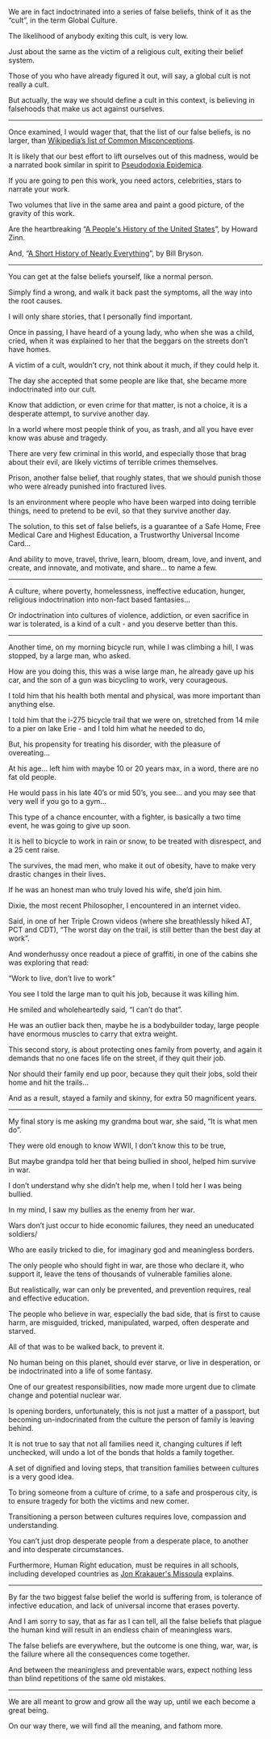 We are in fact indoctrinated into a series of false beliefs,
think of it as the “cult”, in the term Global Culture.

The likelihood of anybody exiting this cult,
is very low.

Just about the same as the victim of a religious cult,
exiting their belief system.

Those of you who have already figured it out,
will say, a global cult is not really a cult.

But actually, the way we should define a cult in this context,
is believing in falsehoods that make us act against ourselves.

---

Once examined, I would wager that, that the list of our false beliefs, is no larger,
than [Wikipedia’s list of Common Misconceptions][1].

It is likely that our best effort to lift ourselves out of this madness,
would be a narrated book similar in spirit to [Pseudodoxia Epidemica][A].

If you are going to pen this work,
you need actors, celebrities, stars to narrate your work.

Two volumes that live in the same area and paint a good picture,
of the gravity of this work.

Are the heartbreaking “[A People's History of the United States][3]”,
by Howard Zinn.

And, “[A Short History of Nearly Everything][4]”,
by Bill Bryson.

---

You can get at the false beliefs yourself,
like a normal person.

Simply find a wrong, and walk it back past the symptoms,
all the way into the root causes.

I will only share stories,
that I personally find important.

Once in passing, I have heard of a young lady, who when she was a child,
cried, when it was explained to her that the beggars on the streets don’t have homes.

A victim of a cult, wouldn’t cry, not think about it much,
if they could help it.

The day she accepted that some people are like that,
she became more indoctrinated into our cult.

Know that addiction, or even crime for that matter, is not a choice,
it is a desperate attempt, to survive another day.

In a world where most people think of you,
as trash, and all you have ever know was abuse and tragedy.

There are very few criminal in this world,
and especially those that brag about their evil, are likely victims of terrible crimes themselves.

Prison, another false belief, that roughly states,
that we should punish those who were already punished into fractured lives.

Is an environment where people who have been warped into doing terrible things,
need to pretend to be evil, so that they survive another day.

The solution, to this set of false beliefs,
is a guarantee of a Safe Home, Free Medical Care and Highest Education, a Trustworthy Universal Income Card…

And ability to move, travel, thrive, learn, bloom, dream, love,
and invent, and create, and innovate, and motivate, and share… to name a few.

---

A culture, where poverty, homelessness, ineffective education,
hunger, religious indoctrination into non-fact based fantasies…

Or indoctrination into cultures of violence, addiction,
or even sacrifice in war is tolerated, is a kind of a cult - and you deserve better than this.

---

Another time, on my morning bicycle run,
while I was climbing a hill, I was stopped, by a large man, who asked.

How are you doing this, this was a wise large man,
he already gave up his car, and the son of a gun was bicycling to work, very courageous.

I told him that his health both mental and physical,
was more important than anything else.

I told him that the i-275 bicycle trail that we were on,
stretched from 14 mile to a pier on lake Erie - and I told him what he needed to do,

But, his propensity for treating his disorder,
with the pleasure of overeating…

At his age… left him with maybe 10 or 20 years max,
in a word, there are no fat old people.

He would pass in his late 40’s or mid 50’s,
you see... and you may see that very well if you go to a gym…

This type of a chance encounter, with a fighter,
is basically a two time event, he was going to give up soon.

It is hell to bicycle to work in rain or snow,
to be treated with disrespect, and a 25 cent raise.

The survives, the mad men, who make it out of obesity,
have to make very drastic changes in their lives.

If he was an honest man who truly loved his wife,
she’d join him.

Dixie, the most recent Philosopher,
I encountered in an internet video.

Said, in one of her Triple Crown videos (where she breathlessly hiked AT, PCT and CDT),
“The worst day on the trail, is still better than the best day at work”.

And wonderhussy once readout a piece of graffiti,
in one of the cabins she was exploring that read:

“Work to live, don’t live to work”

You see I told the large man to quit his job,
because it was killing him.

He smiled and wholeheartedly said,
“I can’t do that”.

He was an outlier back then,
maybe he is a bodybuilder today, large people have enormous muscles to carry that extra weight.

This second story, is about protecting ones family from poverty,
and again it demands that no one faces life on the street, if they quit their job.

Nor should their family end up poor, because they quit their jobs,
sold their home and hit the trails…

And as a result, stayed a family and skinny,
for extra 50 magnificent years.

---

My final story is me asking my grandma bout war, she said,
“It is what men do”.

They were old enough to know WWII,
I don’t know this to be true,

But maybe grandpa told her that being bullied in shool,
helped him survive in war.

I don’t understand why she didn’t help me,
when I told her I was being bullied.

In my mind,
I saw my bullies as the enemy from her war.

Wars don’t just occur to hide economic failures,
they need an uneducated soldiers/

Who are easily tricked to die,
for imaginary god and meaningless borders.

The only people who should fight in war,
are those who declare it, who support it, leave the tens of thousands of vulnerable families alone.

But realistically, war can only be prevented,
and prevention requires, real and effective education.

The people who believe in war, especially the bad side, that is first to cause harm,
are misguided, tricked, manipulated, warped, often desperate and starved.

All of that was to be walked back,
to prevent it.

No human being on this planet,
should ever starve, or live in desperation, or be indoctrinated into a life of some fantasy.

One of our greatest responsibilities,
now made more urgent due to climate change and potential nuclear war.

Is opening borders, unfortunately, this is not just a matter of a passport,
but becoming un-indocrinated from the culture the person of family is leaving behind.

It is not true to say that not all families need it,
changing cultures if left unchecked, will undo a lot of the bonds that holds a family together.

A set of dignified and loving steps,
that transition families between cultures is a very good idea.

To bring someone from a culture of crime,
to a safe and prosperous city, is to ensure tragedy for both the victims and new comer.

Transitioning a person between cultures requires love,
compassion and understanding.

You can’t just drop desperate people from a desperate place,
to another and into desperate circumstances.

Furthermore, Human Right education, must be requires in all schools,
including developed countries as [Jon Krakauer's Missoula][5] explains.

---

By far the two biggest false belief the world is suffering from,
is tolerance of infective education, and lack of universal income that erases poverty.

And I am sorry to say, that as far as I can tell,
all the false beliefs that plague the human kind will result in an endless chain of meaningless wars.

The false beliefs are everywhere, but the outcome is one thing, war,
war, is the failure where all the consequences come together.

And between the meaningless and preventable wars,
expect nothing less than blind repetitions of the same old mistakes.

---

We are all meant to grow and grow all the way up,
until we each become a great being.

On our way there,
we will find all the meaning, and fathom more.

[1]: https://en.wikipedia.org/wiki/List_of_common_misconceptions
[2]: https://en.wikipedia.org/wiki/Pseudodoxia_Epidemica
[3]: https://www.youtube.com/results?search_query=A+People%27s+History+of+the+United+States
[4]: https://www.youtube.com/results?search_query=A+Short+History+of+Nearly+Everything
[5]: https://en.wikipedia.org/wiki/Missoula:_Rape_and_the_Justice_System_in_a_College_Town
[A]: https://en.wikipedia.org/wiki/Pseudodoxia_Epidemica
